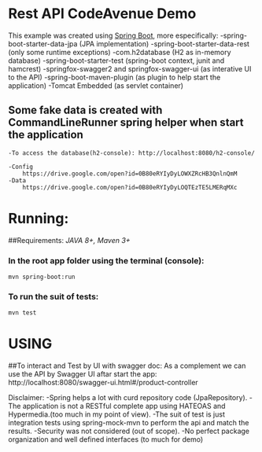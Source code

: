 # Rest API CodeAvenue Demo

This example was created using [Spring Boot](http://projects.spring.io/spring-boot/), more especifically:
	-spring-boot-starter-data-jpa (JPA implementation)
	-spring-boot-starter-data-rest (only some runtime exceptions)
	-com.h2database (H2 as in-memory database)
	-spring-boot-starter-test (spring-boot context, junit and hamcrest)
	-springfox-swagger2 and springfox-swagger-ui (as interative UI to the API)
	-spring-boot-maven-plugin (as plugin to help start the application)
	-Tomcat Embedded (as servlet container)


## Some fake data is created with CommandLineRunner spring helper when start the application
	-To access the database(h2-console): http://localhost:8080/h2-console/
	
	-Config
		https://drive.google.com/open?id=0B80eRYIyDyLOWXZRcHB3QnlnQmM
	-Data
		https://drive.google.com/open?id=0B80eRYIyDyLOQTEzTE5LMERqMXc

# Running:

##Requirements: *JAVA 8+, Maven 3+*
	
### In the root app folder using the terminal (console):
	 	
	mvn spring-boot:run

### To run the suit of tests:
	
	mvn test

# USING 
##To interact and Test by UI with swagger doc:
	As a complement we can use the API by Swagger UI aftar start the app:
		http://localhost:8080/swagger-ui.html#/product-controller



Disclaimer:
	-Spring helps a lot with curd repository code (JpaRepository).
	-The application is not a RESTful complete app using HATEOAS and Hypermedia.(too much in my point of view).
	-The suit of test is just integration tests using spring-mock-mvn to perform the api and match the results.
	-Security was not considered (out of scope).
	-No perfect package organization and well defined interfaces (to much for demo)
